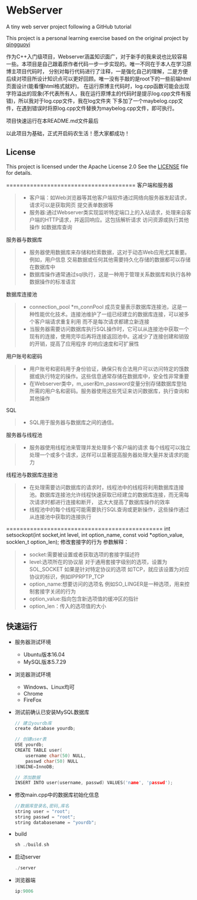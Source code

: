 # WebServer
A tiny web server project following a GitHub tutorial

This project is a personal learning exercise based on the original project by [qingguoyi](https://github.com/qinguoyi/TinyWebServer)

作为C++入门级项目，Webserver涵盖知识面广，对于新手的我来说也比较容易一些。本项目是自己跟着原作者代码一步一步实现的。唯一不同在于本人在学习原博主项目代码时，
分别对每行代码进行了注释，一是强化自己的理解，二是方便后续对项目所设计知识点可以更好回顾。唯一没有手敲的是root下的一些前端html页面设计(能看懂html格式就好)。
在运行原博主代码时，log.cpp函数可能会出现字符溢出的现象(不代表所有人，我在运行原博主的代码时是提示log.cpp文件有报错)，所以我对于log.cpp文件，我在log文件夹
下多加了一个maybelog.cpp文件，在遇到错误时将原log.cpp文件替换为maybelog.cpp文件，即可执行。

项目快速运行在本README.md文件最后

以此项目为基础，正式开启码农生活！愿大家都成功！  



## License
This project is licensed under the Apache License 2.0 See the [LICENSE](./LICENSE) file for details.


======================================
客户端和服务器
>* 客户端：如Web浏览器等其他客户端软件通过网络向服务器发起请求，请求可以是获取网页 提交表单数据等
>* 服务器:通过Webserver类实现监听特定端口上的入站请求，处理来自客户端的HTTP请求，并返回响应。这包括解析请求 访问资源或执行其他操作 如数据库查询

服务器与数据库
>* 服务器使用数据库来存储和检索数据，这对于动态Web应用尤其重要。例如，用户信息 交易数据或任何其他需要持久化存储的数据都可以存储在数据库中
>* 数据库操作通常通过sql执行，这是一种用于管理关系数据库和执行各种数据操作的标准语言

数据库连接池
>* connection_pool *m_connPool 成员变量表示数据库连接池，这是一种性能优化技术。连接池维护了一组已经建立的数据库连接，可以被多个客户端请求重复利用
    而不是每次请求都建立新连接
>* 当服务器需要访问数据库执行SQL操作时，它可以从连接池中获取一个现有的连接，使用完毕后再将连接返回池中。这减少了连接创建和销毁的开销，提高了应用程序
    的响应速度和可扩展性

用户账号和密码
>* 用户账号和密码用于身份验证，确保只有合法用户可以访问特定的饿数据或执行特定的操作。这些信息通常存储在数据库中，安全性非常重要
>* 在Webserver类中，m_user和m_password变量分别存储数据库登陆所需的用户名和密码。服务器使用这些凭证来访问数据库，执行查询和其他操作

SQL
>* SQL用于服务器与数据库之间的通信。

服务器与线程池
>* 服务器使用线程池来管理并发处理多个客户端的请求 每个线程可以独立处理一个或多个请求，这样可以显著提高服务器处理大量并发请求的能力

线程池与数据库连接池
>* 在处理需要访问数据库的请求时，线程池中的线程将利用数据库连接池。数据库连接池允许线程快速获取已经建立的数据库连接，而无需每次请求时都进行连接和断开，
    这大大提高了数据库操作的效率
>* 线程池中的每个线程可能需要执行SQL查询或更新操作，这些操作通过从连接池中获取的连接执行



==============================================
int setsockopt(int socket,int level, int option_name, const void *option_value, socklen_t option_len); 修改套接字的行为
参数解释：
>* socket:需要被设置或者获取选项的套接字描述符
>* level:选项所在的协议层 对于通用套接字级别的选项，设置为SOL_SOCKET  如果是针对特定协议的选项 如TCP，就应该设置为对应协议的标识，例如IPPRPTP_TCP
>* option_name:想要访问的选项名 例如SO_LINGER是一种选项，用来控制套接字关闭的行为
>* option_value:指向包含新选项值的缓冲区的指针
>* option_len：传入的选项值的大小






快速运行
------------
* 服务器测试环境
	* Ubuntu版本16.04
	* MySQL版本5.7.29
* 浏览器测试环境
	* Windows、Linux均可
	* Chrome
	* FireFox

* 测试前确认已安装MySQL数据库

    ```C++
    // 建立yourdb库
    create database yourdb;

    // 创建user表
    USE yourdb;
    CREATE TABLE user(
        username char(50) NULL,
        passwd char(50) NULL
    )ENGINE=InnoDB;

    // 添加数据
    INSERT INTO user(username, passwd) VALUES('name', 'passwd');
    ```

* 修改main.cpp中的数据库初始化信息

    ```C++
    //数据库登录名,密码,库名
    string user = "root";
    string passwd = "root";
    string databasename = "yourdb";
    ```

* build

    ```C++
    sh ./build.sh
    ```

* 启动server

    ```C++
    ./server
    ```

* 浏览器端

    ```C++
    ip:9006
    ```

